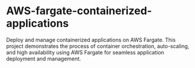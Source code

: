 # AWS-fargate-containerized-applications
Deploy and manage containerized applications on AWS Fargate. This project demonstrates the process of container orchestration, auto-scaling, and high availability using AWS Fargate for seamless application deployment and management.
